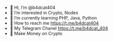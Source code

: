 - 👋 Hi, I’m @b4dcat404
- 👀 I’m interested in Crypto, Nodes
- 🌱 I’m currently learning PHP, Java, Python
- 🔗 How to reach me https://t.me/b4dcat404
- 🔗 My Telegram Chanel https://t.me/b4dcat_404
- 🔨 Make Money on Crypto
<!--- - 💞️ I’m looking to collaborate on ... --->
<!---
b4dcat404/b4dcat404 is a ✨ special ✨ repository because its `README.md` (this file) appears on your GitHub profile.
You can click the Preview link to take a look at your changes.
--->
